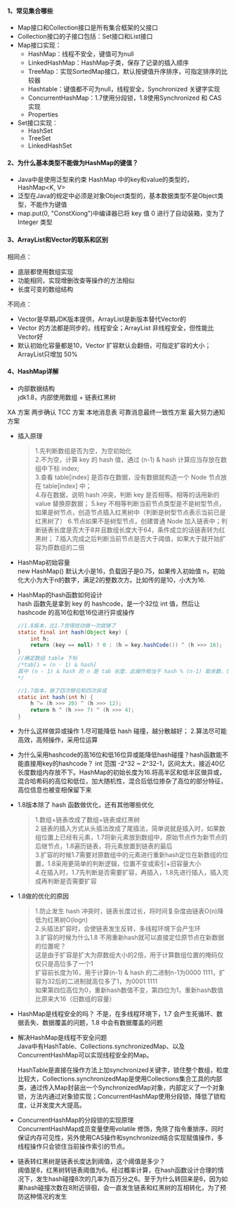 
#### 1、常见集合哪些  
- Map接口和Collection接口是所有集合框架的父接口
- Collection接口的子接口包括：Set接口和List接口
- Map接口实现：
    - HashMap：线程不安全，键值可为null
	- LinkedHashMap：HashMap子类，保存了记录的插入顺序
	- TreeMap：实现SortedMap接口，默认按键值升序排序，可指定排序的比较器
	- Hashtable：键值都不可为null，线程安全，Synchronized 关键字实现
	- ConcurrentHashMap：1.7使用分段锁，1.8使用Synchronized 和 CAS 实现
	- Properties
- Set接口实现：
	- HashSet
	- TreeSet
    - LinkedHashSet


#### 2、为什么基本类型不能做为HashMap的键值？
- Java中是使用泛型来约束 HashMap 中的key和value的类型的，HashMap<K, V>
- 泛型在Java的规定中必须是对象Object类型的，基本数据类型不是Object类型，不能作为键值
- map.put(0, "ConstXiong")中编译器已将 key 值 0 进行了自动装箱，变为了 Integer 类型

#### 3、ArrayList和Vector的联系和区别  
相同点：
- 底层都使用数组实现
- 功能相同，实现增删改查等操作的方法相似
- 长度可变的数组结构
 
不同点：
- Vector是早期JDK版本提供，ArrayList是新版本替代Vector的
- Vector 的方法都是同步的，线程安全；ArrayList 非线程安全，但性能比Vector好
- 默认初始化容量都是10，Vector 扩容默认会翻倍，可指定扩容的大小；ArrayList只增加 50%


#### 4、HashMap详解
- 内部数据结构  
    jdk1.8，内部使用数组 + 链表红黑树

XA 方案  两步确认
TCC 方案
本地消息表
可靠消息最终一致性方案
最大努力通知方案

- 插入原理  
    >1.先判断数组是否为空，为空初始化  
    2.不为空，计算 key 的 hash 值，通过 (n-1) & hash 计算应当存放在数组中下标 index;  
    3.查看 table[index] 是否存在数据，没有数据就构造一个 Node 节点放在 table[index] 中；  
    4.存在数据，说明 hash 冲突，判断 key 是否相等。相等的话用新的 value 替换原数据；
    5.key 不相等判断当前节点类型是不是树型节点，如果是树节点，创造节点插入红黑树中（判断是树型节点表示当前已是红黑树了）
    6.节点如果不是树型节点，创建普通 Node 加入链表中；判断链表长度是否大于8并且数组长度大于64，条件成立的话链表转为红黑树；
    7.插入完成之后判断当前节点是否大于阈值，如果大于就开始扩容为原数组的二倍

- HashMap初始容量  
    new HashMap() 默认大小是16，负载因子是0.75，如果传入初始值 n，初始化大小为大于n的数字，满足2的整数次方。比如传的是10，小大为16.

- HashMap的hash函数如何设计  
hash 函数先是拿到 key 的 hashcode，是一个32位 int 值，然后让 hashcode 的高16位和低16位进行异或操作
    ```java
    //1.8版本，比1.7觉得扰动做一次就够了
    static final int hash(Object key) {
        int h;
        return (key == null) ? 0 : (h = key.hashCode()) ^ (h >>> 16);
    }
    //确定数组 table 下标
    /*tab[i = (n - 1) & hash]
    其中 (n - 1) & hash 的 n 是 tab 长度，此操作相当于 hash % (n-1) 取余数，位运算计算比取余数快
    */

    //1.7版本，做了四次移位和四次异或
    static int hash(int h) {
        h ^= (h >>> 20) ^ (h >>> 12);
        return h ^ (h >>> 7) ^ (h >>> 4);
    }
    ```

- 为什么这样做异或操作
    1.尽可能降低 hash 碰撞，越分散越好；
    2.算法尽可能高效，高频操作，采用位运算

- 为什么采用hashcode的高16位和低16位异或能降低hash碰撞？hash函数能不能直接用key的hashcode？
int 范围 -2^32 ~ 2^32-1，区间太大，接近40亿长度数组内存放不下。HashMap的初始长度为16.将高半区和低半区做异或，混合哈希码的高位和低位，加大随机性，混合后低位掺杂了高位的部分特征，高位信息也被变相保留下来

- 1.8版本除了 hash 函数做优化，还有其他哪些优化  
    >1.数组+链表改成了数组+链表或红黑树  
    2.链表的插入方式从头插法改成了尾插法，简单说就是插入时，如果数组位置上已经有元素，1.7将新元素放到数组中，原始节点作为新节点的后继节点，1.8遍历链表，将元素放置到链表的最后  
    3.扩容的时候1.7需要对原数组中的元素进行重新hash定位在新数组的位置，1.8采用更简单的判断逻辑，位置不变或索引+旧容量大小  
    4.在插入时，1.7先判断是否需要扩容，再插入，1.8先进行插入，插入完成再判断是否需要扩容

- 1.8做的优化的原因  
    >1.防止发生 hash 冲突时，链表长度过长，将时间复杂度由链表O(n)降低为红黑树O(logn)  
    2.头插法扩容时，会使链表发生反转，多线程环境下会产生环  
    3.扩容的时候为什么1.8 不用重新hash就可以直接定位原节点在新数据的位置呢？  
    这是由于扩容是扩大为原数组大小的2倍，用于计算数组位置的掩码仅仅只是高位多了一个1  
    扩容前长度为16，用于计算(n-1) & hash 的二进制n-1为0000 1111，扩容为32后的二进制就高位多了1，为0001 1111  
    如果第四位高位为0，重新hash数值不变，第四位为1，重新hash数值比原来大16（旧数组的容量）

- HashMap是线程安全的吗？
不是，在多线程环境下，1.7 会产生死循环、数据丢失、数据覆盖的问题，1.8 中会有数据覆盖的问题

- 解决HashMap是线程不安全问题  
    Java中有HashTable、Collections.synchronizedMap、以及ConcurrentHashMap可以实现线程安全的Map。

    HashTable是直接在操作方法上加synchronized关键字，锁住整个数组，粒度比较大，Collections.synchronizedMap是使用Collections集合工具的内部类，通过传入Map封装出一个SynchronizedMap对象，内部定义了一个对象锁，方法内通过对象锁实现；ConcurrentHashMap使用分段锁，降低了锁粒度，让并发度大大提高。

- ConcurrentHashMap的分段锁的实现原理  
ConcurrentHashMap成员变量使用volatile 修饰，免除了指令重排序，同时保证内存可见性，另外使用CAS操作和synchronized结合实现赋值操作，多线程操作只会锁住当前操作索引的节点。

- 链表转红黑树是链表长度达到阈值，这个阈值是多少？  
阈值是8，红黑树转链表阈值为6。经过概率计算，在hash函数设计合理的情况下，发生hash碰撞8次的几率为百万分之6。至于为什么转回来是6，因为如果hash碰撞次数在8附近徘徊，会一直发生链表和红黑树的互相转化，为了预防这种情况的发生